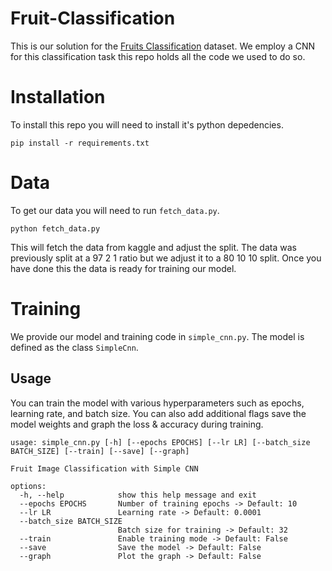 # Fruit-Classification
This is our solution for the [Fruits Classification](https://www.kaggle.com/datasets/utkarshsaxenadn/fruits-classification) dataset. We employ a CNN for this classification task this repo holds all the code we used to do so.

# Installation 
To install this repo you will need to install it's python depedencies.
```
pip install -r requirements.txt
```

# Data
To get our data you will need to run `fetch_data.py`.
```
python fetch_data.py
```
This will fetch the data from kaggle and adjust the split. The data was previously split at a 97 2 1 ratio but we adjust it to a 80 10 10 split.
Once you have done this the data is ready for training our model.

# Training 
We provide our model and training code in `simple_cnn.py`. The model is defined as the class `SimpleCnn`.

## Usage
You can train the model with various hyperparameters such as epochs, learning rate, and batch size. You can also add additional flags save the model weights and graph the loss & accuracy during training.

```
usage: simple_cnn.py [-h] [--epochs EPOCHS] [--lr LR] [--batch_size BATCH_SIZE] [--train] [--save] [--graph]

Fruit Image Classification with Simple CNN

options:
  -h, --help            show this help message and exit
  --epochs EPOCHS       Number of training epochs -> Default: 10
  --lr LR               Learning rate -> Default: 0.0001
  --batch_size BATCH_SIZE
                        Batch size for training -> Default: 32
  --train               Enable training mode -> Default: False
  --save                Save the model -> Default: False
  --graph               Plot the graph -> Default: False
```
